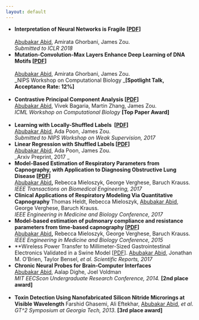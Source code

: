 ```yaml
---
layout: default
---
```


  * **Interpretation of Neural Networks is Fragile [[PDF](https://openreview.net/pdf?id=H1xJjlbAZ)]** <br>  <br>
  <span style="text-decoration: underline;">Abubakar Abid</span>, Amirata Ghorbani, James Zou.  <br>
  _Submitted to ICLR 2018_ <br>
  * **Mutation-Convolution-Max Layers Enhance Deep Learning of DNA Motifs [[PDF](http://a12d.com/wp-content/uploads/2016/01/Mutation_Convolution_NIPS_Workshop-15.pdf)]** <br>  <br>
  <span style="text-decoration: underline;">Abubakar Abid</span>, Amirata Ghorbani, James Zou.  <br>
  _NIPS Workshop on Computational Biology _**[Spotlight Talk, Acceptance Rate: 12%]** <br>  <br>
  * **Contrastive Principal Component Analysis [[PDF](https://arxiv.org/pdf/1709.06716.pdf)]** <br> <span style="text-decoration: underline;">Abubakar Abid</span>, Vivek Bagaria, Martin Zhang, James Zou.<br> _ICML Workshop on Computational Biology_ **[Top Paper Award]** <br> <br>
  * **Learning with Locally-Shuffled Labels  [[PDF](http://a12d.com/wp-content/uploads/2016/01/shuffled_regression_nips_weak_workshop-6.pdf)]** <br> <span style="text-decoration: underline;">Abubakar Abid</span>, Ada Poon, James Zou.<br> _Submitted to NIPS Workshop on Weak Supervision, 2017_ <br>
  * **Linear Regression with Shuffled Labels [[PDF](https://arxiv.org/pdf/1705.01342.pdf)]** <br> <span style="text-decoration: underline;">Abubakar Abid</span>, Ada Poon, James Zou.<br> _Arxiv Preprint, 2017 _ <br>
  * **Model-Based Estimation of Respiratory Parameters from Capnography, with Application to Diagnosing Obstructive Lung Disease [[PDF](http://a12d.com/wp-content/uploads/2016/01/07915749.pdf)]** <br> <span style="text-decoration: underline;">Abubakar Abid</span><b>,</b> Rebecca Mieloszyk, George Verghese, Baruch Krauss.<br> _IEEE Transactions on Biomedical Engineering, 2017_ <br>
  * **Clinical Applications of Respiratory Modeling Via Quantitative Capnography** Thomas Heldt, Rebecca Mieloszyk, <span style="text-decoration: underline;">Abubakar Abid</span>, George Verghese, Baruch Krauss.<br> _IEEE Engineering in Medicine and Biology Conference, 2017_ <br>
  * **Model-based estimation of pulmonary compliance and resistance parameters from time-based capnography [[PDF](http://a12d.com/wp-content/uploads/2016/01/07318701.pdf)]** <br> <span style="text-decoration: underline;">Abubakar Abid</span><b>,</b> Rebecca Mieloszyk, George Verghese, Baruch Krauss.<br> _IEEE Engineering in Medicine and Biology Conference, 2015_ <br>
  * **Wireless Power Transfer to Millimeter-Sized Gastrointestinal Electronics Validated in a Swine Model [[PDF](http://a12d.com/wp-content/uploads/2016/01/srep46745.pdf)]. <span style="text-decoration: underline;">Abubakar Abid</span>, Jonathan M. O’Brien, Taylor Bensel, _et al._ _Scientific Reports, 2017_ <br>
  * **Chronic Neural Probes for Brain-Computer Interfaces**  <br>
  <span style="text-decoration: underline;">Abubakar Abid</span>, Aalap Dighe, Joel Voldman <br>
  _MIT EECScon Undergraduate Research Conference, 2014._ **[2nd place award]** <br>  <br>
  * **Toxin Detection Using Nanofabricated Silicon Nitride Microrings at Visible Wavelength** Farshid Ghasemi, Ali Eftekhar, <span style="text-decoration: underline;">Abubakar Abid</span>, _et al_.<br> _GT^2 Symposium at Georgia Tech, 2013_. **[3rd place award]** <br> <br>
